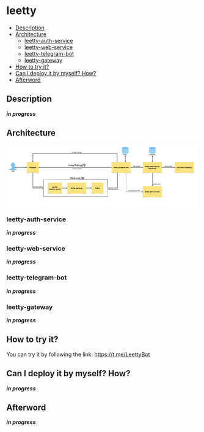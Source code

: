 # leetty
- [Description](#description)
- [Architecture](#architecture)
  - [leetty-auth-service](#leetty-auth-service)
  - [leetty-web-service](#leetty-web-service)
  - [leetty-telegram-bot](#leetty-telegram-bot)
  - [leetty-gateway](#leetty-gateway)
- [How to try it?](#how-to-try-it)
- [Can I deploy it by myself? How?](#can-i-deploy-it-by-myself-how)
- [Afterword](#afterword)
## Description
**_in progress_**
## Architecture
![leetty-architecture](docs/leetty-architecture.png)
### leetty-auth-service
**_in progress_**
### leetty-web-service
**_in progress_**
### leetty-telegram-bot
**_in progress_**
### leetty-gateway
**_in progress_**

## How to try it?
You can try it by following the link: https://t.me/LeettyBot

## Can I deploy it by myself? How?
**_in progress_**
## Afterword
**_in progress_**